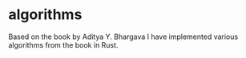 # algorithms
Based on the book by Aditya Y. Bhargava I have implemented various algorithms from the book in Rust.
